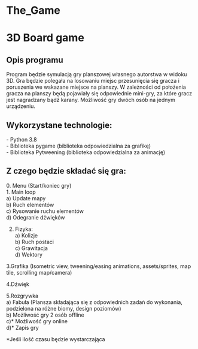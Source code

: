 # The_Game

<h1>3D Board game</h2>
<h2> Opis programu </h2>
Program będzie symulacją gry planszowej własnego autorstwa w widoku 3D. Gra będzie polegała na losowaniu miejsc przesunięcia się gracza i poruszenia we wskazane miejsce na planszy. W zależności od położenia gracza na planszy będą pojawiały się odpowiednie mini-gry, za które gracz jest nagradzany bądź karany. Możliwość gry dwóch osób na jednym urządzeniu. 

<h2>Wykorzystane technologie:</h2>
- Python 3.8<br>
- Biblioteka pygame (biblioteka odpowiedzialna za grafikę)<br>
- Biblioteka Pytweening (biblioteka odpowiedzialna za animację)<br>

<h2>Z czego będzie składać się gra:</h2>
0. Menu (Start/koniec gry)<br>
1. Main loop<br>
a) Update mapy<br>
b) Ruch elementów<br>
c) Rysowanie ruchu elementów<br>
d) Odegranie dźwięków<br>

2. Fizyka:<br>
a) Kolizje<br>
b) Ruch postaci<br>
c) Grawitacja<br>
d) Wektory<br>  

3.Grafika (Isometric view, tweening/easing animations, assets/sprites, map tile, scrolling map/camera)<br>

4.Dźwięk<br>

5.Rozgrywka<br>
a) Fabuła (Plansza składająca się z odpowiednich zadań do wykonania, podzielona na różne biomy, design poziomów)<br>
b) Możliwość gry 2 osób offline<br>
c)* Możliwość gry online<br>
d)* Zapis gry<br>
 
 *Jeśli ilość czasu będzie wystarczająca<br>
